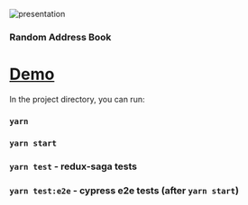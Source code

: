 ![presentation](./address-book.gif)

### Random Address Book

# [Demo](https://random-address-book.netlify.com/)

In the project directory, you can run:

### `yarn`

### `yarn start`

### `yarn test` - redux-saga tests

### `yarn test:e2e` - cypress e2e tests (after `yarn start`)
